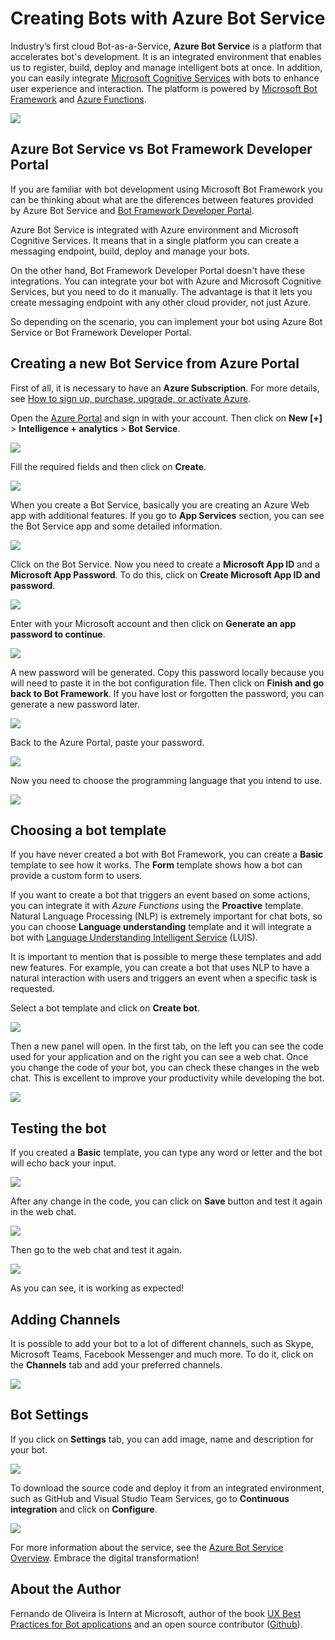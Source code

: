 # Creating Bots with Azure Bot Service

Industry’s first cloud Bot-as-a-Service, **Azure Bot Service** is a platform that accelerates bot's development. 
It is an integrated environment that enables us to register, build, deploy and manage intelligent bots at once. 
In addition, you can easily integrate [Microsoft Cognitive Services](https://www.microsoft.com/cognitive-services) 
with bots to enhance user experience and interaction. 
The platform is powered by [Microsoft Bot Framework](https://docs.botframework.com/en-us/) and 
[Azure Functions](https://azure.microsoft.com/en-us/blog/introducing-azure-functions/).

![](./img/azure-bot-service-001.jpg) 

## Azure Bot Service vs Bot Framework Developer Portal

If you are familiar with bot development using Microsoft Bot Framework you can be thinking about what are the diferences 
between features provided by Azure Bot Service and [Bot Framework Developer Portal](https://dev.botframework.com/).

Azure Bot Service is integrated with Azure environment and Microsoft Cognitive Services. 
It means that in a single platform you can create a messaging endpoint, build, deploy and manage your bots. 

On the other hand, Bot Framework Developer Portal doesn't have these integrations. 
You can integrate your bot with Azure and Microsoft Cognitive Services, but you need to do it manually. 
The advantage is that it lets you create messaging endpoint with any other cloud provider, not just Azure.

So depending on the scenario, you can implement your bot using Azure Bot Service or Bot Framework Developer Portal.

## Creating a new Bot Service from Azure Portal

First of all, it is necessary to have an **Azure Subscription**. 
For more details, see [How to sign up, purchase, upgrade, or activate Azure](https://docs.microsoft.com/en-us/azure/billing-buy-sign-up-azure-subscription).

Open the [Azure Portal](https://portal.azure.com) and sign in with your account. Then click on **New [+]** > **Intelligence + analytics** > **Bot Service**.

![](./img/azure-bot-service-002.JPG) 

Fill the required fields and then click on **Create**.

![](./img/azure-bot-service-003.JPG)

When you create a Bot Service, basically you are creating an Azure Web app with additional features. 
If you go to **App Services** section, you can see the Bot Service app and some detailed information.

![](./img/azure-bot-service-004.JPG)

Click on the Bot Service. Now you need to create a **Microsoft App ID** and a **Microsoft App Password**. 
To do this, click on **Create Microsoft App ID and password**. 

![](./img/azure-bot-service-005.JPG)

Enter with your Microsoft account and then click on **Generate an app password to continue**.

![](./img/azure-bot-service-006.JPG)

A new password will be generated. Copy this password locally because you will need to paste it in the bot configuration file. 
Then click on **Finish and go back to Bot Framework**. If you have lost or forgotten the password, you can generate a new password later.

![](./img/azure-bot-service-007.JPG)

Back to the Azure Portal, paste your password.

![](./img/azure-bot-service-008.JPG)

Now you need to choose the programming language that you intend to use.

![](./img/azure-bot-service-009.JPG)

## Choosing a bot template

If you have never created a bot with Bot Framework, you can create a **Basic** template to see how it works. 
The **Form** template shows how a bot can provide a custom form to users. 

If you want to create a bot that triggers an event based on some actions, you can integrate it with *Azure Functions* using the **Proactive** template. 
Natural Language Processing (NLP) is extremely important for chat bots, so you can choose **Language understanding** template and it will integrate a bot with 
[Language Understanding Intelligent Service](https://www.microsoft.com/cognitive-services/en-us/language-understanding-intelligent-service-luis) (LUIS). 

It is important to mention that is possible to merge these templates and add new features. 
For example, you can create a bot that uses NLP to have a natural interaction with users and triggers an event when a specific task is requested.

Select a bot template and click on **Create bot**.

![](./img/azure-bot-service-010.JPG)

Then a new panel will open. 
In the first tab, on the left you can see the code used for your application and on the right you can see a web chat. 
Once you change the code of your bot, you can check these changes in the web chat. 
This is excellent to improve your productivity while developing the bot.

![](./img/azure-bot-service-011.JPG)

## Testing the bot

If you created a **Basic** template, you can type any word or letter and the bot will echo back your input.

![](./img/azure-bot-service-012.JPG)

After any change in the code, you can click on **Save** button and test it again in the web chat.

![](./img/azure-bot-service-013.JPG)

Then go to the web chat and test it again.

![](./img/azure-bot-service-014.JPG)

As you can see, it is working as expected!

## Adding Channels

It is possible to add your bot to a lot of different channels, such as Skype, Microsoft Teams, Facebook Messenger and much more. 
To do it, click on the **Channels** tab and add your preferred channels. 

![](./img/azure-bot-service-015.JPG)

## Bot Settings

If you click on **Settings** tab, you can add image, name and description for your bot.

![](./img/azure-bot-service-016.JPG)

To download the source code and deploy it from an integrated environment, such as GitHub and Visual Studio Team Services, 
go to **Continuous integration** and click on **Configure**.

![](./img/azure-bot-service-017.JPG)

For more information about the service, see the [Azure Bot Service Overview](https://docs.botframework.com/en-us/azure-bot-service/). 
Embrace the digital transformation!

## About the Author

Fernando de Oliveira is Intern at Microsoft, 
author of the book [UX Best Practices for Bot applications](https://aka.ms/ux-chatbots) 
and an open source contributor ([Github](https://github.com/fernandobrs)).
